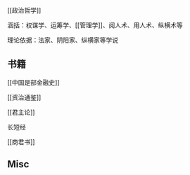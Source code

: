 


[[政治哲学]]

涵括：权谋学、运筹学、[[管理学]]、阅人术、用人术、纵横术等

理论依据：法家、阴阳家、纵横家等学说



## 书籍


[[中国是部金融史]]

[[资治通鉴]]

[[君主论]]

长短经

[[商君书]]


## Misc




